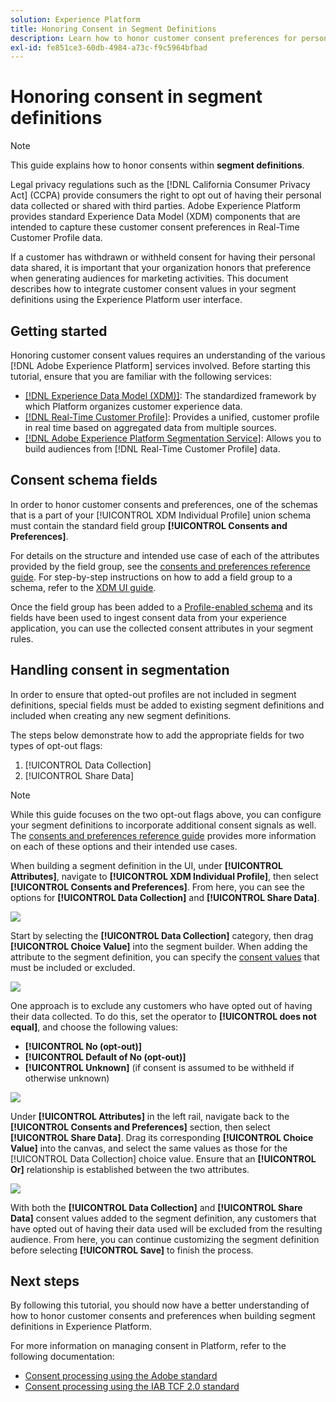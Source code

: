 ```yaml
---
solution: Experience Platform
title: Honoring Consent in Segment Definitions
description: Learn how to honor customer consent preferences for personal data collection and sharing in segment operations.
exl-id: fe851ce3-60db-4984-a73c-f9c5964bfbad
---
```

# Honoring consent in segment definitions

>[!NOTE]
>
>This guide explains how to honor consents within **segment definitions**. 

Legal privacy regulations such as the [!DNL California Consumer Privacy Act] (CCPA) provide consumers the right to opt out of having their personal data collected or shared with third parties. Adobe Experience Platform provides standard Experience Data Model (XDM) components that are intended to capture these customer consent preferences in Real-Time Customer Profile data.

If a customer has withdrawn or withheld consent for having their personal data shared, it is important that your organization honors that preference when generating audiences for marketing activities. This document describes how to integrate customer consent values in your segment definitions using the Experience Platform user interface.

## Getting started

Honoring customer consent values requires an understanding of the various [!DNL Adobe Experience Platform] services involved. Before starting this tutorial, ensure that you are familiar with the following services:

* [[!DNL Experience Data Model (XDM)]](../xdm/home.md): The standardized framework by which Platform organizes customer experience data.
* [[!DNL Real-Time Customer Profile]](../profile/home.md): Provides a unified, customer profile in real time based on aggregated data from multiple sources.
* [[!DNL Adobe Experience Platform Segmentation Service]](./home.md): Allows you to build audiences from [!DNL Real-Time Customer Profile] data.

## Consent schema fields

In order to honor customer consents and preferences, one of the schemas that is a part of your [!UICONTROL XDM Individual Profile] union schema must contain the standard field group **[!UICONTROL Consents and Preferences]**.

For details on the structure and intended use case of each of the attributes provided by the field group, see the [consents and preferences reference guide](../xdm/field-groups/profile/consents.md). For step-by-step instructions on how to add a field group to a schema, refer to the [XDM UI guide](../xdm/ui/resources/schemas.md#add-field-groups).

Once the field group has been added to a [Profile-enabled schema](../xdm/ui/resources/schemas.md#profile) and its fields have been used to ingest consent data from your experience application, you can use the collected consent attributes in your segment rules.

## Handling consent in segmentation 

In order to ensure that opted-out profiles are not included in segment definitions, special fields must be added to existing segment definitions and included when creating any new segment definitions.

The steps below demonstrate how to add the appropriate fields for two types of opt-out flags:

1. [!UICONTROL Data Collection]
1. [!UICONTROL Share Data]

>[!NOTE]
>
>While this guide focuses on the two opt-out flags above, you can configure your segment definitions to incorporate additional consent signals as well. The [consents and preferences reference guide](../xdm/field-groups/profile/consents.md) provides more information on each of these options and their intended use cases.

When building a segment definition in the UI, under **[!UICONTROL Attributes]**, navigate to **[!UICONTROL XDM Individual Profile]**, then select **[!UICONTROL Consents and Preferences]**. From here, you can see the options for **[!UICONTROL Data Collection]** and **[!UICONTROL Share Data]**.

![](./images/opt-outs/consents.png)

Start by selecting the **[!UICONTROL Data Collection]** category, then drag **[!UICONTROL Choice Value]** into the segment builder. When adding the attribute to the segment definition, you can specify the [consent values](../xdm/field-groups/profile/consents.md#choice-values) that must be included or excluded.

![](./images/opt-outs/consent-values.png)

One approach is to exclude any customers who have opted out of having their data collected. To do this, set the operator to **[!UICONTROL does not equal]**, and choose the following values:

* **[!UICONTROL No (opt-out)]**
* **[!UICONTROL Default of No (opt-out)]**
* **[!UICONTROL Unknown]** (if consent is assumed to be withheld if otherwise unknown)

![](./images/opt-outs/collect.png)

Under **[!UICONTROL Attributes]** in the left rail, navigate back to the **[!UICONTROL Consents and Preferences]** section, then select **[!UICONTROL Share Data]**. Drag its corresponding **[!UICONTROL Choice Value]** into the canvas, and select the same values as those for the [!UICONTROL Data Collection] choice value. Ensure that an **[!UICONTROL Or]** relationship is established between the two attributes.

![](./images/opt-outs/share.png)

With both the **[!UICONTROL Data Collection]** and **[!UICONTROL Share Data]** consent values added to the segment definition, any customers that have opted out of having their data used will be excluded from the resulting audience. From here, you can continue customizing the segment definition before selecting **[!UICONTROL Save]** to finish the process.

## Next steps

By following this tutorial, you should now have a better understanding of how to honor customer consents and preferences when building segment definitions in Experience Platform.

For more information on managing consent in Platform, refer to the following documentation:

* [Consent processing using the Adobe standard](../landing/governance-privacy-security/consent/adobe/overview.md)
* [Consent processing using the IAB TCF 2.0 standard](../landing/governance-privacy-security/consent/iab/overview.md)